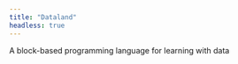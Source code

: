 ```yaml
---
title: "Dataland"
headless: true
---
```


A block-based programming language for learning with data
